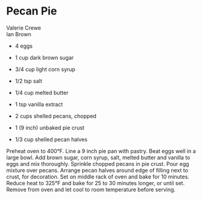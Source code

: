 # Pecan Pie

Valerie Crewe<br/>
Ian Brown

- 4 eggs
- 1 cup dark brown sugar
- 3/4 cup light corn syrup
- 1/2 tsp salt
- 1/4 cup melted butter

- 1 tsp vanilla extract
- 2 cups shelled pecans, chopped
- 1 (9 inch) unbaked pie crust
- 1/3 cup shelled pecan halves

Preheat oven to 400°F. Line a 9 inch pie pan with pastry. Beat eggs well in a large bowl. Add brown sugar, corn syrup, salt, melted butter and vanilla to eggs and mix thoroughly. Sprinkle chopped pecans in pie crust. Pour egg mixture over pecans. Arrange pecan halves around edge of filling next to crust, for decoration. Set on middle rack of oven and bake for 10 minutes. Reduce heat to 325°F and bake for 25 to 30 minutes longer, or until set. Remove from oven and let cool to room temperature before serving.